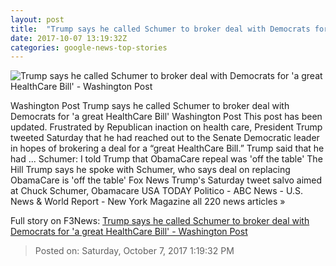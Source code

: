 ```yaml
---
layout: post
title:  "Trump says he called Schumer to broker deal with Democrats for 'a great HealthCare Bill' - Washington Post"
date: 2017-10-07 13:19:32Z
categories: google-news-top-stories
---
```


![Trump says he called Schumer to broker deal with Democrats for 'a great HealthCare Bill' - Washington Post](https://img.washingtonpost.com/rf/image_1484w/2010-2019/WashingtonPost/2017/09/14/Editorial-Opinion/Images/Trump_the_Independent_39174-b83cc-2396.jpg?t=20170517)

Washington Post Trump says he called Schumer to broker deal with Democrats for 'a great HealthCare Bill' Washington Post This post has been updated. Frustrated by Republican inaction on health care, President Trump tweeted Saturday that he had reached out to the Senate Democratic leader in hopes of brokering a deal for a “great HealthCare Bill.” Trump said that he had ... Schumer: I told Trump that ObamaCare repeal was 'off the table' The Hill Trump says he spoke with Schumer, who says deal on replacing ObamaCare is 'off the table' Fox News Trump's Saturday tweet salvo aimed at Chuck Schumer, Obamacare USA TODAY Politico - ABC News - U.S. News & World Report - New York Magazine all 220 news articles »


Full story on F3News: [Trump says he called Schumer to broker deal with Democrats for 'a great HealthCare Bill' - Washington Post](http://www.f3nws.com/n/Dr3qvB)

> Posted on: Saturday, October 7, 2017 1:19:32 PM
